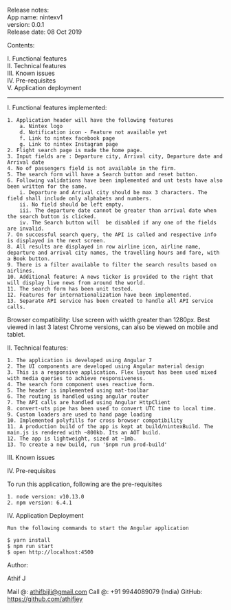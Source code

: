 Release notes:
<br />
App name: nintexv1 <br />
version: 0.0.1 <br />
Release date: 08 Oct 2019 <br />

Contents:

I. Functional features <br />
II. Technical features <br />
III. Known issues <br />
IV. Pre-requisites <br />
V. Application deployment <br />

________________________________________________________________________________________________

I. Functional features implemented:

    1. Application header will have the following features
        a. Nintex logo
        d. Notification icon - Feature not available yet
        f. Link to nintex facebook page
        g. Link to nintex Instagram page
    2. Flight search page is made the home page.
    3. Input fields are : Departure city, Arrival city, Departure date and Arrival date
    4. No of passengers field is not available in the firm.
    5. The search form will have a Search button and reset button. 
    6. Following validations have been implemented and unt tests have also been written for the same.
        i. Departure and Arrival city should be max 3 characters. The field shall include only alphabets and numbers.
        ii. No field should be left empty. 
        iii. The departure date cannot be greater than arrival date when the search button is clicked. 
        iv. The Search button will  be disabled if any one of the fields are invalid. 
    7. On successful search query, the API is called and respective info is displayed in the next screen. 
    8. All results are displayed in row airline icon, airline name, departure and arrival city names, the travelling hours and fare, with a Book button. 
    9. There is a filter available to filter the search results based on airlines. 
    10. Additional feature: A news ticker is provided to the right that will display live news from around the world.
    11. The search form has been unit tested.
    12. Features for internationalization have been implemented. 
    13. Separate API service has been created to handle all API service calls.

Browser compatibility: Use screen with width greater than 1280px. Best viewed in last 3 latest Chrome versions, can also be viewed on mobile and tablet.

    
II. Technical features:

    1. The application is developed using Angular 7
    2. The UI components are developed using Angular material design
    3. This is a responsive application. Flex layout has been used mixed with media queries to achieve responsiveness.
    4. The search form component uses reactive form.
    5. The header is implemented using mat-toolbar
    6. The routing is handled using angular router
    7. The API calls are handled using Angular HttpClient
    8. convert-uts pipe has been used to convert UTC time to local time.
    9. Custom loaders are used to hand page loading
    10. Implemented polyfills for cross browser compatibility
    11. A production build of the app is kept at build/nintexBuild. The main.js is rendered with ~800kb. Its an AOT build. 
    12. The app is lightweight, sized at ~1mb.
    13. To create a new build, run '$npm run prod-build'
     

III. Known issues

IV. Pre-requisites

To run this application, following are the pre-requisites

    1. node version: v10.13.0
    2. npm version: 6.4.1

IV. Application Deployment

    Run the following commands to start the Angular application

    $ yarn install
    $ npm run start
    $ open http://localhost:4500

Author:

Athif J

Mail @: athifbijli@gmail.com
Call @: +91 9944089079 (India)
GitHub: https://github.com/athifjey
